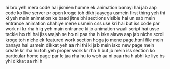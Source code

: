 hi bro yeh mera code hai jismien humne ek animation banayi hai jab aap code ko live server pr open kroge toh dikh jaayega usmein first thing yeh thi ki yeh main animation ke baad jitne bhi sections visible hai un sab mein entrance animation chahiye mene usmein css use kri hai but iss code par work ni kr rha h ig yeh main entrance ki jo animation waali script hai usse tackle ho rhi hai jiss wajah se ho ni paa rha h iske alawa aap jab niche scroll kroge toh niche ek featured work section hoga jo mene page.html file mein banaya hai usmein dikkat yeh aa rhi thi ki jab mein isko new page mein create kr rha hu toh yeh proper work kr rha h but jb mein iss section ko particular home page par le jaa rha hu to woh aa ni paa rha h abhi ke liye bs yhi dikkat aa rhi h
